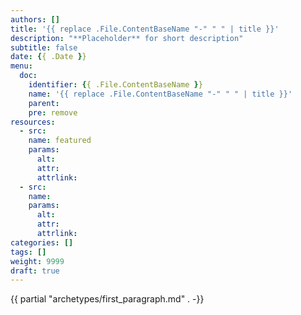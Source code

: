 ```yaml
---
authors: []
title: '{{ replace .File.ContentBaseName "-" " " | title }}'
description: "**Placeholder** for short description"
subtitle: false
date: {{ .Date }} 
menu:
  doc:
    identifier: {{ .File.ContentBaseName }} 
    name: '{{ replace .File.ContentBaseName "-" " " | title }}'
    parent: 
    pre: remove
resources: 
  - src:
    name: featured
    params:
      alt:
      attr:
      attrlink:
  - src: 
    name: 
    params:
      alt:
      attr: 
      attrlink:
categories: []
tags: []
weight: 9999
draft: true
---
```


{{ partial "archetypes/first_paragraph.md" . -}} <!--more-->
